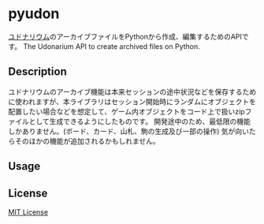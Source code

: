 # pyudon

[ユドナリウム](https://github.com/TK11235/udonarium)のアーカイブファイルをPythonから作成、編集するためのAPIです。
The Udonarium API to create archived files on Python.

## Description

ユドナリウムのアーカイブ機能は本来セッションの途中状況などを保存するために使われますが、本ライブラリはセッション開始時にランダムにオブジェクトを配置したい場合などを想定して、ゲーム内オブジェクトをコード上で扱いzipファイルとして生成できるようにしたものです。
開発途中のため、最低限の機能しかありません。(ボード、カード、山札、駒の生成及び一部の操作)
気が向いたらそのほかの機能が追加されるかもしれません。

## Usage

## License

[MIT License](https://github.com/alfa0112/pyudon/blob/master/LICENSE)
